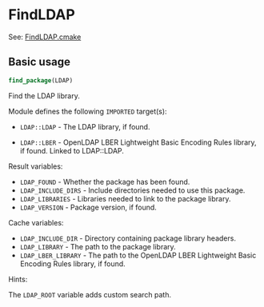 # FindLDAP

See: [FindLDAP.cmake](https://github.com/petk/php-build-system/blob/master/cmake/cmake/modules/FindLDAP.cmake)

## Basic usage

```cmake
find_package(LDAP)
```

Find the LDAP library.

Module defines the following `IMPORTED` target(s):

* `LDAP::LDAP` - The LDAP library, if found.

* `LDAP::LBER` - OpenLDAP LBER Lightweight Basic Encoding Rules library, if
  found. Linked to LDAP::LDAP.

Result variables:

* `LDAP_FOUND` - Whether the package has been found.
* `LDAP_INCLUDE_DIRS` - Include directories needed to use this package.
* `LDAP_LIBRARIES` - Libraries needed to link to the package library.
* `LDAP_VERSION` - Package version, if found.

Cache variables:

* `LDAP_INCLUDE_DIR` - Directory containing package library headers.
* `LDAP_LIBRARY` - The path to the package library.
* `LDAP_LBER_LIBRARY` - The path to the OpenLDAP LBER Lightweight Basic Encoding
  Rules library, if found.

Hints:

The `LDAP_ROOT` variable adds custom search path.
